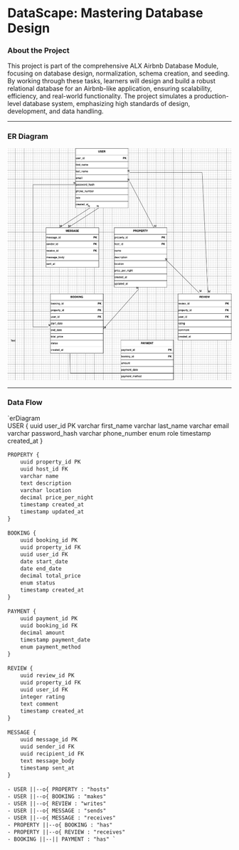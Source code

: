 # DataScape: Mastering Database Design

### About the Project
This project is part of the comprehensive ALX Airbnb Database Module, focusing on database design, normalization, schema creation, and seeding. By working through these tasks, learners will design and build a robust relational database for an Airbnb-like application, ensuring scalability, efficiency, and real-world functionality. The project simulates a production-level database system, emphasizing high standards of design, development, and data handling.

---

### ER Diagram
![alt airbnbER](airbnb.jpg)

---

### Data Flow   
`erDiagram   
    USER {
        uuid user_id PK
        varchar first_name
        varchar last_name
        varchar email
        varchar password_hash
        varchar phone_number
        enum role
        timestamp created_at
    }
    
    PROPERTY {
        uuid property_id PK
        uuid host_id FK
        varchar name
        text description
        varchar location
        decimal price_per_night
        timestamp created_at
        timestamp updated_at
    }
    
    BOOKING {
        uuid booking_id PK
        uuid property_id FK
        uuid user_id FK
        date start_date
        date end_date
        decimal total_price
        enum status
        timestamp created_at
    }
    
    PAYMENT {
        uuid payment_id PK
        uuid booking_id FK
        decimal amount
        timestamp payment_date
        enum payment_method
    }
    
    REVIEW {
        uuid review_id PK
        uuid property_id FK
        uuid user_id FK
        integer rating
        text comment
        timestamp created_at
    }
    
    MESSAGE {
        uuid message_id PK
        uuid sender_id FK
        uuid recipient_id FK
        text message_body
        timestamp sent_at
    }
    
    - USER ||--o{ PROPERTY : "hosts"
    - USER ||--o{ BOOKING : "makes"
    - USER ||--o{ REVIEW : "writes"
    - USER ||--o{ MESSAGE : "sends"
    - USER ||--o{ MESSAGE : "receives"
    - PROPERTY ||--o{ BOOKING : "has"
    - PROPERTY ||--o{ REVIEW : "receives"
    - BOOKING ||--|| PAYMENT : "has" `